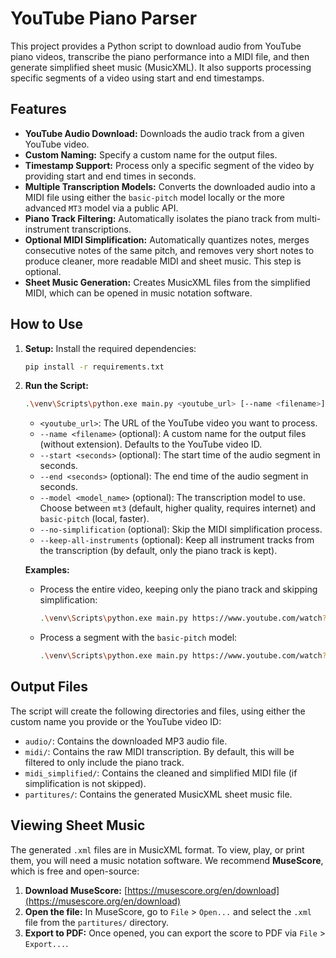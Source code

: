 # YouTube Piano Parser

This project provides a Python script to download audio from YouTube piano videos, transcribe the piano performance into a MIDI file, and then generate simplified sheet music (MusicXML). It also supports processing specific segments of a video using start and end timestamps.

## Features

*   **YouTube Audio Download:** Downloads the audio track from a given YouTube video.
*   **Custom Naming:** Specify a custom name for the output files.
*   **Timestamp Support:** Process only a specific segment of the video by providing start and end times in seconds.
*   **Multiple Transcription Models:** Converts the downloaded audio into a MIDI file using either the `basic-pitch` model locally or the more advanced `MT3` model via a public API.
*   **Piano Track Filtering:** Automatically isolates the piano track from multi-instrument transcriptions.
*   **Optional MIDI Simplification:** Automatically quantizes notes, merges consecutive notes of the same pitch, and removes very short notes to produce cleaner, more readable MIDI and sheet music. This step is optional.
*   **Sheet Music Generation:** Creates MusicXML files from the simplified MIDI, which can be opened in music notation software.

## How to Use

1.  **Setup:** Install the required dependencies:
    ```bash
    pip install -r requirements.txt
    ```
2.  **Run the Script:**
    ```bash
    .\venv\Scripts\python.exe main.py <youtube_url> [--name <filename>] [--start <seconds>] [--end <seconds>] [--model <model_name>] [--no-simplification] [--keep-all-instruments]
    ```
    *   `<youtube_url>`: The URL of the YouTube video you want to process.
    *   `--name <filename>` (optional): A custom name for the output files (without extension). Defaults to the YouTube video ID.
    *   `--start <seconds>` (optional): The start time of the audio segment in seconds.
    *   `--end <seconds>` (optional): The end time of the audio segment in seconds.
    *   `--model <model_name>` (optional): The transcription model to use. Choose between `mt3` (default, higher quality, requires internet) and `basic-pitch` (local, faster).
    *   `--no-simplification` (optional): Skip the MIDI simplification process.
    *   `--keep-all-instruments` (optional): Keep all instrument tracks from the transcription (by default, only the piano track is kept).

    **Examples:**
    *   Process the entire video, keeping only the piano track and skipping simplification:
        ```bash
        .\venv\Scripts\python.exe main.py https://www.youtube.com/watch?v=XY2lN9CAuuQ --name my-song --no-simplification
        ```
    *   Process a segment with the `basic-pitch` model:
        ```bash
        .\venv\Scripts\python.exe main.py https://www.youtube.com/watch?v=XY2lN9CAuuQ --start 10 --end 30 --model basic-pitch
        ```

## Output Files

The script will create the following directories and files, using either the custom name you provide or the YouTube video ID:

*   `audio/`: Contains the downloaded MP3 audio file.
*   `midi/`: Contains the raw MIDI transcription. By default, this will be filtered to only include the piano track.
*   `midi_simplified/`: Contains the cleaned and simplified MIDI file (if simplification is not skipped).
*   `partitures/`: Contains the generated MusicXML sheet music file.

## Viewing Sheet Music

The generated `.xml` files are in MusicXML format. To view, play, or print them, you will need a music notation software. We recommend **MuseScore**, which is free and open-source:

1.  **Download MuseScore:** [https://musescore.org/en/download](https://musescore.org/en/download)
2.  **Open the file:** In MuseScore, go to `File` > `Open...` and select the `.xml` file from the `partitures/` directory.
3.  **Export to PDF:** Once opened, you can export the score to PDF via `File` > `Export...`.
